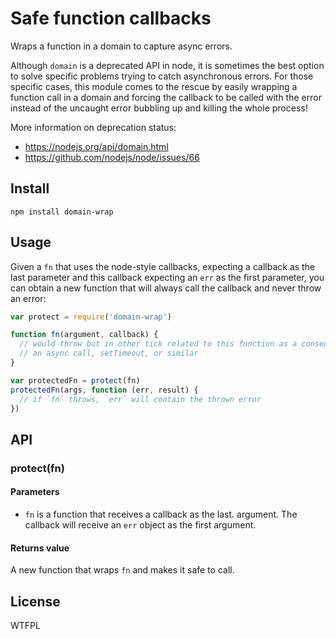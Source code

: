 # Safe function callbacks

Wraps a function in a domain to capture async errors.

Although `domain` is a deprecated API in node, it is sometimes the best option to solve specific problems trying to catch asynchronous errors. For those specific cases, this module comes to the rescue by easily wrapping a function call in a domain and forcing the callback to be called with the error instead of the uncaught error bubbling up and killing the whole process!

More information on deprecation status:
- https://nodejs.org/api/domain.html
- https://github.com/nodejs/node/issues/66

## Install

```
npm install domain-wrap
```

## Usage

Given a `fn` that uses the node-style callbacks, expecting a callback as the last parameter and this callback expecting an `err` as the first parameter, you can obtain a new function that will always call the callback and never throw an error:

```js
var protect = require('domain-wrap')

function fn(argument, callback) {
  // would throw but in other tick related to this function as a consequence of
  // an async call, setTimeout, or similar
}

var protectedFn = protect(fn)
protectedFn(args, function (err, result) {
  // if `fn` throws, `err` will contain the thrown error
})
```

## API

### protect(fn)

#### Parameters

* `fn` is a function that receives a callback as the last. argument. The callback will receive an `err` object as the first argument.

#### Returns value

A new function that wraps `fn` and makes it safe to call.

## License

WTFPL
